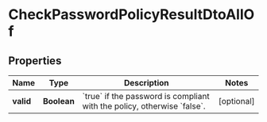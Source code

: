 

# CheckPasswordPolicyResultDtoAllOf


## Properties

Name | Type | Description | Notes
------------ | ------------- | ------------- | -------------
**valid** | **Boolean** | &#x60;true&#x60; if the password is compliant with the policy, otherwise &#x60;false&#x60;. |  [optional]



